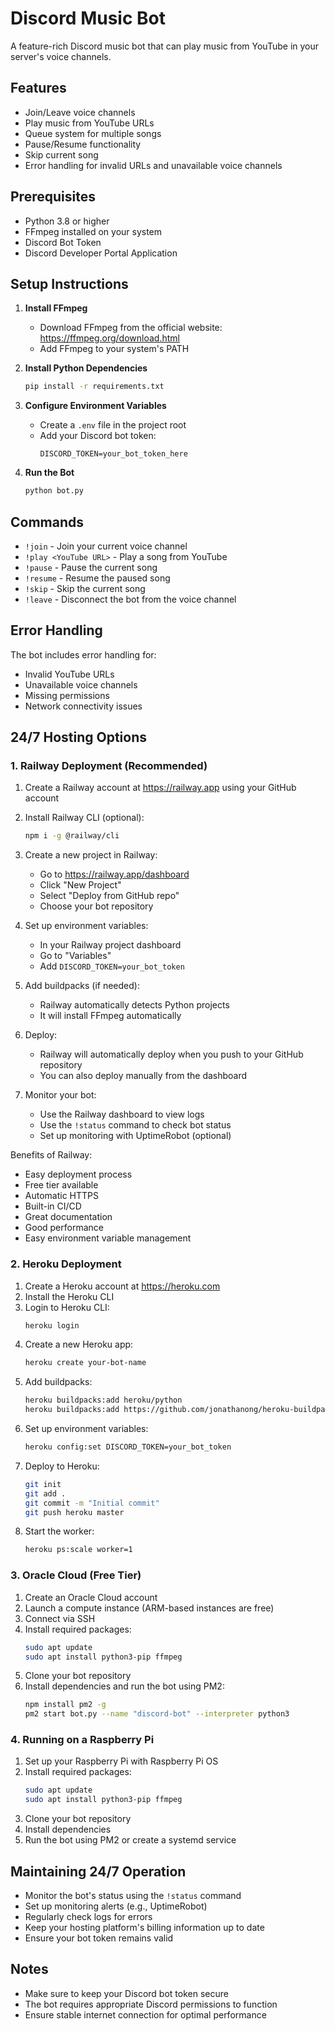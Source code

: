 # Discord Music Bot

A feature-rich Discord music bot that can play music from YouTube in your server's voice channels.

## Features

- Join/Leave voice channels
- Play music from YouTube URLs
- Queue system for multiple songs
- Pause/Resume functionality
- Skip current song
- Error handling for invalid URLs and unavailable voice channels

## Prerequisites

- Python 3.8 or higher
- FFmpeg installed on your system
- Discord Bot Token
- Discord Developer Portal Application

## Setup Instructions

1. **Install FFmpeg**
   - Download FFmpeg from the official website: https://ffmpeg.org/download.html
   - Add FFmpeg to your system's PATH

2. **Install Python Dependencies**
   ```bash
   pip install -r requirements.txt
   ```

3. **Configure Environment Variables**
   - Create a `.env` file in the project root
   - Add your Discord bot token:
     ```
     DISCORD_TOKEN=your_bot_token_here
     ```

4. **Run the Bot**
   ```bash
   python bot.py
   ```

## Commands

- `!join` - Join your current voice channel
- `!play <YouTube URL>` - Play a song from YouTube
- `!pause` - Pause the current song
- `!resume` - Resume the paused song
- `!skip` - Skip the current song
- `!leave` - Disconnect the bot from the voice channel

## Error Handling

The bot includes error handling for:
- Invalid YouTube URLs
- Unavailable voice channels
- Missing permissions
- Network connectivity issues

## 24/7 Hosting Options

### 1. Railway Deployment (Recommended)
1. Create a Railway account at https://railway.app using your GitHub account

2. Install Railway CLI (optional):
   ```bash
   npm i -g @railway/cli
   ```

3. Create a new project in Railway:
   - Go to https://railway.app/dashboard
   - Click "New Project"
   - Select "Deploy from GitHub repo"
   - Choose your bot repository

4. Set up environment variables:
   - In your Railway project dashboard
   - Go to "Variables"
   - Add `DISCORD_TOKEN=your_bot_token`

5. Add buildpacks (if needed):
   - Railway automatically detects Python projects
   - It will install FFmpeg automatically

6. Deploy:
   - Railway will automatically deploy when you push to your GitHub repository
   - You can also deploy manually from the dashboard

7. Monitor your bot:
   - Use the Railway dashboard to view logs
   - Use the `!status` command to check bot status
   - Set up monitoring with UptimeRobot (optional)

Benefits of Railway:
- Easy deployment process
- Free tier available
- Automatic HTTPS
- Built-in CI/CD
- Great documentation
- Good performance
- Easy environment variable management

### 2. Heroku Deployment
1. Create a Heroku account at https://heroku.com
2. Install the Heroku CLI
3. Login to Heroku CLI:
   ```bash
   heroku login
   ```
4. Create a new Heroku app:
   ```bash
   heroku create your-bot-name
   ```
5. Add buildpacks:
   ```bash
   heroku buildpacks:add heroku/python
   heroku buildpacks:add https://github.com/jonathanong/heroku-buildpack-ffmpeg-latest.git
   ```
6. Set up environment variables:
   ```bash
   heroku config:set DISCORD_TOKEN=your_bot_token
   ```
7. Deploy to Heroku:
   ```bash
   git init
   git add .
   git commit -m "Initial commit"
   git push heroku master
   ```
8. Start the worker:
   ```bash
   heroku ps:scale worker=1
   ```

### 3. Oracle Cloud (Free Tier)
1. Create an Oracle Cloud account
2. Launch a compute instance (ARM-based instances are free)
3. Connect via SSH
4. Install required packages:
   ```bash
   sudo apt update
   sudo apt install python3-pip ffmpeg
   ```
5. Clone your bot repository
6. Install dependencies and run the bot using PM2:
   ```bash
   npm install pm2 -g
   pm2 start bot.py --name "discord-bot" --interpreter python3
   ```

### 4. Running on a Raspberry Pi
1. Set up your Raspberry Pi with Raspberry Pi OS
2. Install required packages:
   ```bash
   sudo apt update
   sudo apt install python3-pip ffmpeg
   ```
3. Clone your bot repository
4. Install dependencies
5. Run the bot using PM2 or create a systemd service

## Maintaining 24/7 Operation
- Monitor the bot's status using the `!status` command
- Set up monitoring alerts (e.g., UptimeRobot)
- Regularly check logs for errors
- Keep your hosting platform's billing information up to date
- Ensure your bot token remains valid

## Notes

- Make sure to keep your Discord bot token secure
- The bot requires appropriate Discord permissions to function
- Ensure stable internet connection for optimal performance
